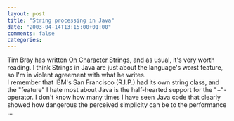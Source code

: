 ```yaml
---
layout: post
title: "String processing in Java"
date: "2003-04-14T13:15:00+01:00"
comments: false
categories: 
---
```


<p>Tim Bray has written <a href="http://www.tbray.org/ongoing/When/200x/2003/04/13/Strings" title="ongoing·On Character Strings">On Character Strings</a>, and as usual, it's very worth reading. I think Strings in Java are just about the language's worst feature, so I'm in violent agreement with what he writes.<br />
I remember that IBM's San Francisco (R.I.P.) had its own string class, and the "feature" I hate most about Java is the half-hearted support for the "+"-operator. I don't know how many times I have seen Java code that clearly showed how dangerous the perceived simplicity can be to the performance ...</p>


